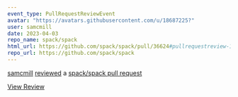 ```yaml
---
event_type: PullRequestReviewEvent
avatar: "https://avatars.githubusercontent.com/u/18687225?"
user: samcmill
date: 2023-04-03
repo_name: spack/spack
html_url: https://github.com/spack/spack/pull/36624#pullrequestreview-1369844303
repo_url: https://github.com/spack/spack
---
```


<a href='https://github.com/samcmill' target='_blank'>samcmill</a> <a href='https://github.com/spack/spack/pull/36624#pullrequestreview-1369844303' target='_blank'>reviewed</a> a <a href='https://github.com/spack/spack/pull/36624' target='_blank'>spack/spack pull request</a>

<small></small>

<a href='https://github.com/spack/spack/pull/36624#pullrequestreview-1369844303' target='_blank'>View Review</a>